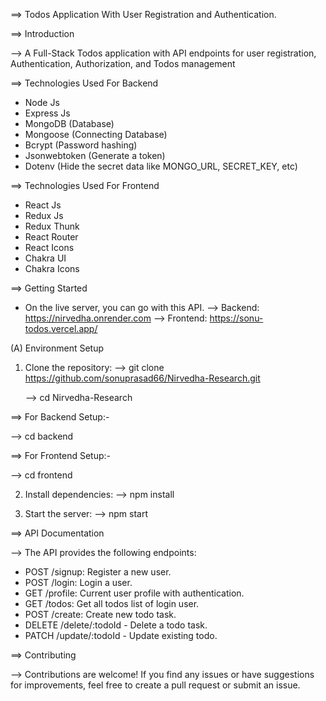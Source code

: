==> Todos Application With User Registration and Authentication.

==> Introduction

--> A Full-Stack Todos application with API endpoints for user registration, Authentication, Authorization, and Todos management

==> Technologies Used For Backend

- Node Js
- Express Js
- MongoDB (Database)
- Mongoose (Connecting Database)
- Bcrypt (Password hashing)
- Jsonwebtoken (Generate a token)
- Dotenv (Hide the secret data like MONGO_URL, SECRET_KEY, etc)

==> Technologies Used For Frontend

- React Js
- Redux Js
- Redux Thunk
- React Router
- React Icons
- Chakra UI
- Chakra Icons

==> Getting Started

- On the live server, you can go with this API.
  --> Backend: https://nirvedha.onrender.com
  --> Frontend: https://sonu-todos.vercel.app/

(A) Environment Setup

1. Clone the repository:
   --> git clone https://github.com/sonuprasad66/Nirvedha-Research.git

   --> cd Nirvedha-Research

==> For Backend Setup:-

--> cd backend

==> For Frontend Setup:-

--> cd frontend

2. Install dependencies:
   --> npm install

3. Start the server:
   --> npm start

==> API Documentation

--> The API provides the following endpoints:

- POST /signup: Register a new user.
- POST /login: Login a user.
- GET /profile: Current user profile with authentication.
- GET /todos: Get all todos list of login user.
- POST /create: Create new todo task.
- DELETE /delete/:todoId - Delete a todo task.
- PATCH /update/:todoId - Update existing todo.

==> Contributing

--> Contributions are welcome! If you find any issues or have suggestions for improvements,
feel free to create a pull request or submit an issue.
